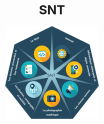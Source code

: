 <h1 align="center" style="font-size:40px"> SNT </h1> 
<p align="center"> 
<img src="https://github.com/AlgoMaths/SNT/blob/main/SNT_logo.png" alt="SNT" width="300"> 
</p>


